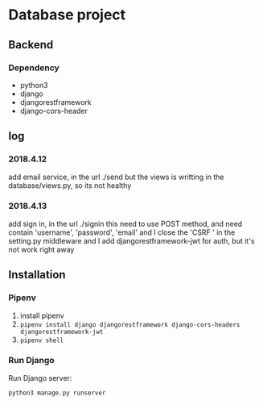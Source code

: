 # Database project

## Backend

### Dependency
- python3
- django
- djangorestframework
- django-cors-header

## log

### 2018.4.12
 add email service, in the url ./send
 but the views is writting in the database/views.py, so its not healthy

### 2018.4.13
 add sign in, in the url ./signin
 this need to use POST method, and need contain 'username', 'password', 'email'
 and I close the 'CSRF ' in the setting.py middleware
 and I add djangorestframework-jwt for auth, but it's not work right away

## Installation

### Pipenv

1. install pipenv
2. `pipenv install django djangorestframework django-cors-headers djangorestframework-jwt`
3. `pipenv shell`

### Run Django

Run Django server:

```
python3 manage.py runserver
```

